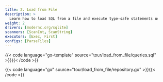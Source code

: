 ```yaml
---
title: 2. Load from File
description: >
  Learn how to load SQL from a file and execute type-safe statements using sqlt.
weight: 2
drivers: [modernc.org/sqlite]
scanners: [ScanInt, ScanString]
executors: [Exec, First]
configs: [ParseFiles]
---
```



{{< code language="go-template" source="tour/load_from_file/queries.sql" >}}{{< /code >}}  

{{< code language="go" source="tour/load_from_file/repository.go" >}}{{< /code >}}

